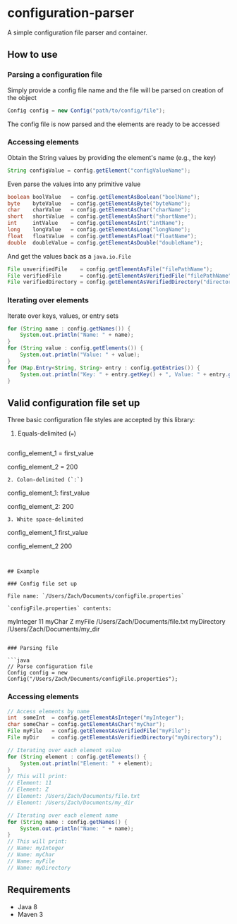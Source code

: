 # configuration-parser

A simple configuration file parser and container. 

## How to use

### Parsing a configuration file

Simply provide a config file name and the file will be parsed on creation of the object

```java
Config config = new Config("path/to/config/file");
```

The config file is now parsed and the elements are ready to be accessed

### Accessing elements

Obtain the String values by providing the element's name (e.g., the key)

```java
String configValue = config.getElement("configValueName");
```

Even parse the values into any primitive value

```java
boolean boolValue   = config.getElementAsBoolean("boolName");
byte    byteValue   = config.getElementAsByte("byteName");
char    charValue   = config.getElementAsChar("charName");
short   shortValue  = config.getElementAsShort("shortName");
int     intValue    = config.getElementAsInt("intName");
long    longValue   = config.getElementAsLong("longName");
float   floatValue  = config.getElementAsFloat("floatName");
double  doubleValue = config.getElementAsDouble("doubleName");
```

And get the values back as a `java.io.File`

```java
File unverifiedFile    = config.getElementAsFile("filePathName");
File verifiedFile      = config.getElementAsVerifiedFile("filePathName");
File verifiedDirectory = config.getElementAsVerifiedDirectory("directoryPathName");
```

### Iterating over elements

Iterate over keys, values, or entry sets

```java
for (String name : config.getNames()) {
    System.out.println("Name: " + name);
}
for (String value : config.getElements()) {
    System.out.println("Value: " + value);
}
for (Map.Entry<String, String> entry : config.getEntries()) {
    System.out.println("Key: " + entry.getKey() + ", Value: " + entry.getValue());
}
```

## Valid configuration file set up

Three basic configuration file styles are accepted by this library:

1. Equals-delimited (`=`)
   ```
  config_element_1 = first_value

  config_element_2 = 200
  ```
2. Colon-delimited (`:`)
  ```
  config_element_1: first_value
  
  config_element_2: 200
  ```
3. White space-delimited
  ```
  config_element_1       first_value
  
  config_element_2       200
  ```


## Example

### Config file set up

File name: `/Users/Zach/Documents/configFile.properties`

`configFile.properties` contents: 

```
myInteger          11
myChar             Z
myFile             /Users/Zach/Documents/file.txt
myDirectory        /Users/Zach/Documents/my_dir
```

### Parsing file

```java
// Parse configuration file
Config config = new Config("/Users/Zach/Documents/configFile.properties");
```

### Accessing elements

```java
// Access elements by name
int  someInt  = config.getElementAsInteger("myInteger");
char someChar = config.getElementAsChar("myChar");
File myFile   = config.getElementAsVerifiedFile("myFile");
File myDir    = config.getElementAsVerifiedDirectory("myDirectory");

// Iterating over each element value
for (String element : config.getElements() {
    System.out.println("Element: " + element);
}
// This will print:
// Element: 11
// Element: Z
// Element: /Users/Zach/Documents/file.txt
// Element: /Users/Zach/Documents/my_dir

// Iterating over each element name
for (String name : config.getNames() {
    System.out.println("Name: " + name);
}
// This will print:
// Name: myInteger
// Name: myChar
// Name: myFile
// Name: myDirectory
```

## Requirements

* Java 8
* Maven 3
